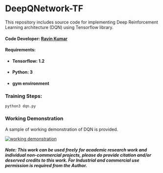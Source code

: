 # DeepQNetwork-TF
This repository includes source code for implementing Deep Reinforcement Learning architecture (DQN) using Tensorflow library.

#### Code Developer: [Ravin Kumar](https://mr-ravin.github.io)
#### Requirements:
- #### Tensorflow: 1.2
- #### Python: 3    
- #### gym environment

### Training Steps:
```python3
python3 dqn.py
```

### Working Demonstration
A sample of working demonstration of DQN is provided.

[![working demonstration](https://github.com/mr-ravin/DeepQNetwork-TF/blob/master/game.gif)]()

##### Note: This work can be used freely for academic research work and individual non-commercial projects, please do provide citation and/or deserved credits to this work. For Industrial and commercial use permission is required from the Author.
